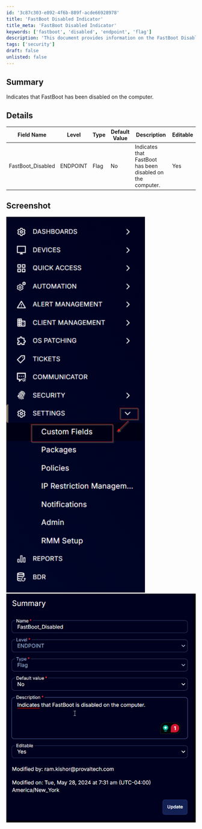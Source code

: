 ```yaml
---
id: '3c87c303-e892-4f6b-889f-acde66928978'
title: 'FastBoot Disabled Indicator'
title_meta: 'FastBoot Disabled Indicator'
keywords: ['fastboot', 'disabled', 'endpoint', 'flag']
description: 'This document provides information on the FastBoot Disabled Indicator, detailing its functionality, default values, and editable status. It includes a summary of the indicator, a detailed table of its fields, and screenshots for visual reference.'
tags: ['security']
draft: false
unlisted: false
---
```


## Summary

Indicates that FastBoot has been disabled on the computer.

## Details

| Field Name          | Level    | Type  | Default Value | Description                                             | Editable |
|---------------------|----------|-------|---------------|---------------------------------------------------------|----------|
| FastBoot_Disabled    | ENDPOINT | Flag  | No            | Indicates that FastBoot has been disabled on the computer. | Yes      |

## Screenshot

![Screenshot 1](../../../static/img/Endpoint---FastBoot_Disabled/image_1.png)
![Screenshot 2](../../../static/img/Endpoint---FastBoot_Disabled/image_2.png)


